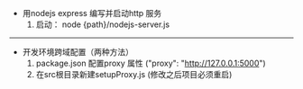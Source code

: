 * 用nodejs express 编写并启动http 服务
  1. 启动： node {path}/nodejs-server.js

------

* 开发环境跨域配置（两种方法）
  1. package.json 配置proxy 属性 ("proxy": "http://127.0.0.1:5000")
  2. 在src根目录新建setupProxy.js (修改之后项目必须重启)  
